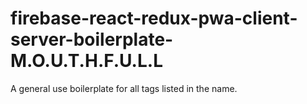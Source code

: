 # firebase-react-redux-pwa-client-server-boilerplate-M.O.U.T.H.F.U.L.L
A general use boilerplate for all tags listed in the name.
